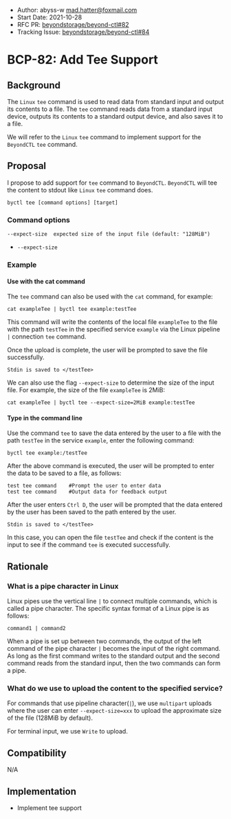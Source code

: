 - Author: abyss-w <mad.hatter@foxmail.com>
- Start Date: 2021-10-28
- RFC PR: [beyondstorage/beyond-ctl#82](https://github.com/beyondstorage/beyond-ctl/pull/82)
- Tracking Issue: [beyondstorage/beyond-ctl#84](https://github.com/beyondstorage/beyond-ctl/issues/84)

# BCP-82: Add Tee Support

## Background

The `Linux` `tee` command is used to read data from standard input and output its contents to a file. The `tee` command reads data from a standard input device, outputs its contents to a standard output device, and also saves it to a file.

We will refer to the `Linux` `tee` command to implement support for the `BeyondCTL` `tee` command.

## Proposal

I propose to add support for `tee` command to `BeyondCTL`. `BeyondCTL` will tee the content to stdout like `Linux` `tee` command does.

```
byctl tee [command options] [target]
```

### Command options

```
--expect-size  expected size of the input file (default: "128MiB")
```
- `--expect-size` 

### Example

#### Use with the cat command

The `tee` command can also be used with the `cat` command, for example:

```
cat exampleTee | byctl tee example:testTee
```

This command will write the contents of the local file `exampleTee` to the file with the path `testTee` in the specified service `example` via the Linux pipeline `|` connection `tee` command.

Once the upload is complete, the user will be prompted to save the file successfully.

```
Stdin is saved to </testTee>
```

We can also use the flag `--expect-size` to determine the size of the input file. For example, the size of the file `exampleTee` is 2MiB:

```
cat exampleTee | byctl tee --expect-size=2MiB example:testTee
```

#### Type in the command line

Use the command `tee` to save the data entered by the user to a file with the path `testTee` in the service `example`, enter the following command:

```
byctl tee example:/testTee
```

After the above command is executed, the user will be prompted to enter the data to be saved to a file, as follows:

```
test tee command    #Prompt the user to enter data 
test tee command    #Output data for feedback output
```

After the user enters `Ctrl D`, the user will be prompted that the data entered by the user has been saved to the path entered by the user.

```
Stdin is saved to </testTee>
```

In this case, you can open the file `testTee` and check if the content is the input to see if the command `tee` is executed successfully.

## Rationale

### What is a pipe character in Linux

Linux pipes use the vertical line `|` to connect multiple commands, which is called a pipe character. The specific syntax format of a Linux pipe is as follows:

```
command1 | command2
```

When a pipe is set up between two commands, the output of the left command of the pipe character `|` becomes the input of the right command. As long as the first command writes to the standard output and the second command reads from the standard input, then the two commands can form a pipe.

### What do we use to upload the content to the specified service?

For commands that use pipeline character(`|`), we use `multipart` uploads where the user can enter `--expect-size=xxx` to upload the approximate size of the file (128MiB by default).

For terminal input, we use `Write` to upload.

## Compatibility

N/A

## Implementation

- Implement tee support